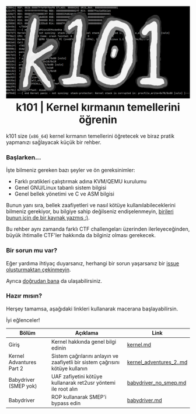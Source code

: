 <h1 align="center">
  <img width="640px" src="assets/banner.png">
  </br>
  k101 | Kernel kırmanın temellerini öğrenin
</h1>

k101 size (`x86_64`) kernel kırmanın temellerini öğretecek
ve biraz pratik yapmanızı sağlayacak küçük bir rehber.

### Başlarken...
İşte bilmeniz gereken bazı şeyler ve ön gereksinimler:

- Farklı pratikleri çalıştırmak adına KVM/QEMU kurulumu
- Genel GNU/Linux tabanlı sistem bilgisi
- Genel bellek yönetimi ve C ve ASM bilgisi

Bunun yanı sıra, bellek zaafiyetleri ve nasıl kötüye kullanılabileceklerini
bilmeniz gerekiyor, bu bilgiye sahip değilseniz endişelenmeyin,
[birileri bunun için de bir kaynak yazmış :)](https://github.com/ngn13/o101).

Bu rehber aynı zamanda farklı CTF challengeları üzerinden ilerleyeceğinden,
büyük ihtimalle CTF'ler hakkında da bilginiz olması gerekecek.

### Bir sorun mu var?
Eğer yardıma ihtiyaç duyarsanız, herhangi bir sorun yaşarsanız
bir [issue oluşturmaktan çekinmeyin](https://github.com/ngn13/k101/issues).

Ayrıca [doğrudan bana](mailto:ngn@ngn.tf) da ulaşabilirsiniz.

### Hazır mısın?
Herşey tamamsa, aşağıdaki linkleri kullanarak macerana başlayabilirsin.

İyi eğlenceler!

| Bölüm                     | Açıklama                                                                      | Link                                                   |
| ------------------------- | ----------------------------------------------------------------------------- | ------------------------------------------------------ |
| Giriş                     | Kernel hakkında genel bilgi edinin                                            | [kernel.md](docs/intro.md)                             |
| Kernel Advantures Part 2  | Sistem çağrılarını anlayın ve zaafiyetli bir sistem çağrısını kötüye kullanın | [kernel_adventures_2..md](docs/kernel_adventures_2.md) |
| Babydriver (SMEP yok)     | UAF zafiyetini kötüye kullanarak ret2usr yöntemi ile root alın                | [babydriver_no_smep.md](docs/babydriver_no_smep.md)    |
| Babydriver                | ROP kullanarak SMEP'i bypass edin                                             | [babydriver.md](docs/babydriver.md)                    |

